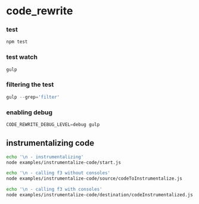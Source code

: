 code_rewrite
============

### test
```js
npm test
```

### test watch
```js
gulp
```

### filtering the test
```js
gulp --grep='filter'
```

### enabling debug
```js
CODE_REWRITE_DEBUG_LEVEL=debug gulp
```

## instrumentalizing code
```sh
echo '\n - instrumentalizing'
node examples/instrumentalize-code/start.js

echo '\n - calling f3 without consoles'
node examples/instrumentalize-code/source/codeToInstrumentalize.js

echo '\n - calling f3 with consoles'
node examples/instrumentalize-code/destination/codeInstrumentalized.js
```
